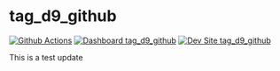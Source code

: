 # tag_d9_github

[![Github Actions](https://github.com/ay13/tag_d9_github/actions/workflows/build_deploy_and_test.yml/badge.svg)](https://github.com/ay13/tag_d9_github/actions/workflows/build_deploy_and_test.yml)
[![Dashboard tag_d9_github](https://img.shields.io/badge/dashboard-tag_d9_github-yellow.svg)](https://dashboard.pantheon.io/sites/c29a0fd4-8c4c-4801-8ce2-1785c304572f#dev/code)
[![Dev Site tag_d9_github](https://img.shields.io/badge/site-tag_d9_github-blue.svg)](http://dev-tag_d9_github.pantheonsite.io/)

This is a test update